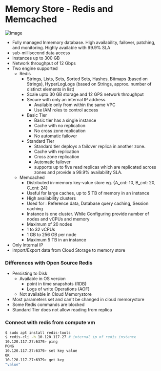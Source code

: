 # Memory Store - Redis and Memcached

   ![image](https://github.com/user-attachments/assets/4f291770-1252-47dd-8de6-0a4e7c2f6359)

- Fully managed Inmemory database. High availability, failover, patching, and monitoring. Highly available with 99.9% SLA
- sub-millisecond data access
- Instances up to 300 GB
- Network throughput of 12 Gbps
- Two engine supported
  - Redis
    - Strings, Lists, Sets, Sorted Sets, Hashes, Bitmaps (based on Strings), HyperLogLogs (based on Strings, approx. number of distinct elements in list)
    - Scale upto 30 GB storage and 12 GPS network throughput
    - Secure with only an internal IP address
      - Available only from within the same VPC
      - Use IAM roles to control access
    - Basic Tier
      - Basic tier has a single instance
      - Cache with no replication
      - No cross zone replication
      - No automatic failover
    - Standard Tier
      - Standard tier deploys a failover replica in another zone.
      - Cache with replication
      - Cross zone replication
      - Automatic failover
      - supports up to five read replicas which are replicated across zones and provide a 99.9% availability SLA.
  - Memcached
    - Distributed in-memory key-value store eg. {A_cnt: 10, B_cnt: 20, C_cnt: 24}
    - Useful for large caches, up to 5 TB of memory in an instance
    - High availability clusters
    - Used for : Reference data, Database query caching, Session caching
    - Instance is one cluster. While Configuring provide number of nodes and vCPUs and memory
    - Maximum of 20 nodes 
    - 1 to 32 vCPUs
    - 1 GB to 256 GB per node
    - Maximum 5 TB in an instance
- Only Internal IP
- Import/Export data from Cloud Storage to memory store

### Differences with Open Source Redis
- Persisting to Disk
  - Available in OS version
    - point in time snapshots (RDB)
    - Logs of write Operations (AOF)
  - Not available in Cloud Memorystore
- Most parameters set and can't be changed in cloud memorystore
- Some Redis commands are blocked
- Standard Tier does not allow reading from replica 

### Connect with redis from compute vm
```bash
$ sudo apt install redis-tools
$ redis-cli -h 10.120.117.27 # internal ip of redis instance 
10.120.117.27:6379> ping
PONG
10.120.117.27:6379> set key value
OK
10.120.117.27:6379> get key
"value"
```



